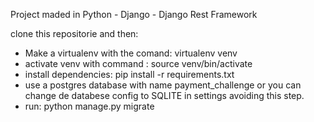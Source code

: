 Project maded in Python - Django - Django Rest Framework

clone this repositorie and then:

- Make a virtualenv with the comand: virtualenv venv
- activate venv with command : source venv/bin/activate
- install dependencies: pip install -r requirements.txt
- use a postgres database with name payment_challenge or you can change de databese config to SQLITE in settings avoiding this step.
- run: python manage.py migrate




